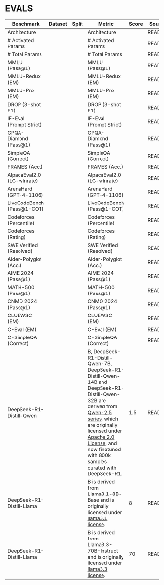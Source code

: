 # EVALS

| Benchmark | Dataset | Split | Metric | Score | Source |
| --- | --- | --- | --- | --- | --- |
| Architecture |  |  | Architecture |  | README |
| # Activated Params |  |  | # Activated Params |  | README |
| # Total Params |  |  | # Total Params |  | README |
| MMLU (Pass@1) |  |  | MMLU (Pass@1) |  | README |
| MMLU-Redux (EM) |  |  | MMLU-Redux (EM) |  | README |
| MMLU-Pro (EM) |  |  | MMLU-Pro (EM) |  | README |
| DROP (3-shot F1) |  |  | DROP (3-shot F1) |  | README |
| IF-Eval (Prompt Strict) |  |  | IF-Eval (Prompt Strict) |  | README |
| GPQA-Diamond (Pass@1) |  |  | GPQA-Diamond (Pass@1) |  | README |
| SimpleQA (Correct) |  |  | SimpleQA (Correct) |  | README |
| FRAMES (Acc.) |  |  | FRAMES (Acc.) |  | README |
| AlpacaEval2.0 (LC-winrate) |  |  | AlpacaEval2.0 (LC-winrate) |  | README |
| ArenaHard (GPT-4-1106) |  |  | ArenaHard (GPT-4-1106) |  | README |
| LiveCodeBench (Pass@1-COT) |  |  | LiveCodeBench (Pass@1-COT) |  | README |
| Codeforces (Percentile) |  |  | Codeforces (Percentile) |  | README |
| Codeforces (Rating) |  |  | Codeforces (Rating) |  | README |
| SWE Verified (Resolved) |  |  | SWE Verified (Resolved) |  | README |
| Aider-Polyglot (Acc.) |  |  | Aider-Polyglot (Acc.) |  | README |
| AIME 2024 (Pass@1) |  |  | AIME 2024 (Pass@1) |  | README |
| MATH-500 (Pass@1) |  |  | MATH-500 (Pass@1) |  | README |
| CNMO 2024 (Pass@1) |  |  | CNMO 2024 (Pass@1) |  | README |
| CLUEWSC (EM) |  |  | CLUEWSC (EM) |  | README |
| C-Eval (EM) |  |  | C-Eval (EM) |  | README |
| C-SimpleQA (Correct) |  |  | C-SimpleQA (Correct) |  | README |
| DeepSeek-R1-Distill-Qwen |  |  | B, DeepSeek-R1-Distill-Qwen-7B, DeepSeek-R1-Distill-Qwen-14B and DeepSeek-R1-Distill-Qwen-32B are derived from [Qwen-2.5 series](https://github.com/QwenLM/Qwen2.5), which are originally licensed under [Apache 2.0 License](https://huggingface.co/Qwen/Qwen2.5-1.5B/blob/main/LICENSE), and now finetuned with 800k samples curated with DeepSeek-R1. | 1.5 | README |
| DeepSeek-R1-Distill-Llama |  |  | B is derived from Llama3.1-8B-Base and is originally licensed under [llama3.1 license](https://huggingface.co/meta-llama/Llama-3.1-8B/blob/main/LICENSE). | 8 | README |
| DeepSeek-R1-Distill-Llama |  |  | B is derived from Llama3.3-70B-Instruct and is originally licensed under [llama3.3 license](https://huggingface.co/meta-llama/Llama-3.3-70B-Instruct/blob/main/LICENSE). | 70 | README |